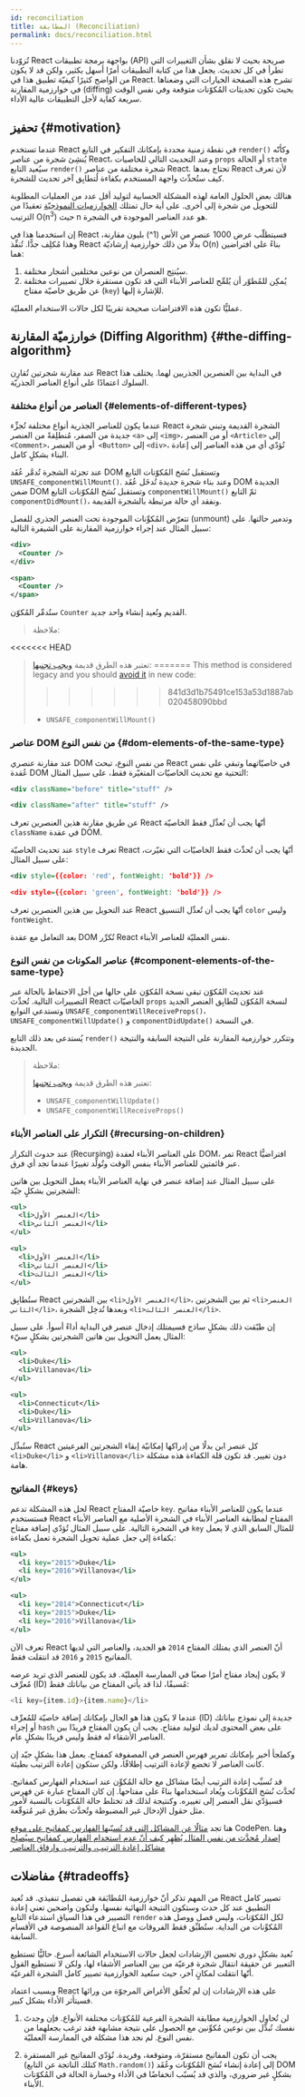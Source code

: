 ```yaml
---
id: reconciliation
title: المطابقة (Reconciliation)
permalink: docs/reconciliation.html
---
```


تُزوّدنا React بواجهة برمجة تطبيقات (API) صريحة بحيث لا نقلق بشأن التغييرات التي تطرأ في كل تحديث. يجعل هذا من كتابة التطبيقات أمرًا أسهل بكثير، ولكن قد لا يكون من الواضح كثيرًا كيفيّة تطبيق هذا في React. تشرح هذه الصفحة الخيارات التي وضعناها في خوارزمية المقارنة (diffing) بحيث تكون تحديثات المُكوّنات متوقعة وفي نفس الوقت سريعة كفاية لأجل التطبيقات عالية الأداء.

## تحفيز {#motivation}

عندما تستخدم React في نقطة زمنية محددة بإمكانك التفكير في التابع `render()` وكأنّه يُنشِئ شجرة من عناصر React،  وعند التحديث التالي للخاصيات `props` أو الحالة `state`  سيُعيد التابع `render()‎` شجرة مختلفة من عناصر React. تحتاج بعدها React لأن تعرف كيف ستُحدِّث واجهة المستخدم بكفاءة لُتطابِق آخر تحديث للشجرة. 

هنالك بعض الحلول العامة لهذه المشكلة الحسابية لتوليد أقل عدد من العمليات المطلوبة للتحويل من شجرة إلى أخرى. على أية حال تمتلك [الخوارزميات النموذجيّة](https://grfia.dlsi.ua.es/ml/algorithms/references/editsurvey_bille.pdf) تعقيدًا من الترتيب O(n<sup>3</sup>) حيث n هو عدد العناصر الموجودة في الشجرة. 

إن استخدمنا هذا في React فسيتطلّب عرض 1000 عنصر من الأس (1^) بليون مقارنة، وهذا مُكلِف جدًّا. تُنفِّذ React بدلًا من ذلك خوارزمية إرشاديّة O(n)‎ بناءً على افتراضين هما:

1. سيُنتِج العنصران من نوعين مختلفين أشجار مختلفة.
2. يُمكِن للمُطوّر أن يُلمِّح للعناصر الأبناء التي قد تكون مستقرة خلال تصييرات مختلفة عن طريق خاصيّة مفتاح (`key`) للإشارة إليها.

عمليًّا تكون هذه الافتراضات صحيحة تقريبًا لكل حالات الاستخدام العمليّة.

## خوارزميّة المقارنة (Diffing Algorithm) {#the-diffing-algorithm}

عند مقارنة شجرتين تُقارِن React في البداية بين العنصرين الجذريين لهما. يختلف هذا السلوك اعتمادًا على أنواع العناصر الجذريّة.

### العناصر من أنواع مختلفة {#elements-of-different-types}

عندما يكون للعناصر الجذرية أنواع مختلفة تُجزِّء React الشجرة القديمة وتبني شجرة جديدة من الصفر، مُنطلِقةً من العنصر `<a>` إلى `<img>`، أو من العنصر `<Article>` إلى `<Comment>`، أو من العنصر` <Button>` إلى `<div>`، تُؤدّي أي من هذه العناصر إلى إعادة البناء بشكلٍ كامل.

عند تجزئة الشجرة تُدمَّر عُقَد DOM وتستقبل نُسَخ المُكوّنات التابع `UNSAFE_componentWillMount()`‎. وعند بناء شجرة جديدة تُدخَل عُقَد DOM الجديدة ضمن DOM وتستقبل نُسَخ المُكوّنات التابع `componentWillMount()`‎ ثمّ التابع `componentDidMount()`‎، ونفقد أي حالة مرتبطة بالشجرة القديمة.

تتعرّض المُكوِّنات الموجودة تحت العنصر الجذري للفصل (unmount) وتدمير حالتها. على سبيل المثال عند إجراء خوارزمية المقارنة على الشيفرة التالية:

```xml
<div>
  <Counter />
</div>

<span>
  <Counter />
</span>
```

ستُدمِّر المُكوّن `Counter` القديم وتُعيد إنشاء واحد جديد.

>ملاحظة:
>
<<<<<<< HEAD
>تعتبر هذه الطرق قديمة [ويجب تجنبها](/blog/2018/03/27/update-on-async-rendering.html):
=======
>This method is considered legacy and you should [avoid it](/blog/2018/03/27/update-on-async-rendering.html) in new code:
>>>>>>> 841d3d1b75491ce153a53d1887ab020458090bbd
>
>- `UNSAFE_componentWillMount()`

### عناصر DOM من نفس النوع {#dom-elements-of-the-same-type}

عند مقارنة عنصري DOM من نفس النوع، تبحث React في خاصيّاتهما وتبقي على نفس عُقدة DOM التحتية مع تحديث الخاصيّات المتغيّرة فقط، على سبيل المثال:

```xml
<div className="before" title="stuff" />

<div className="after" title="stuff" />
```

عن طريق مقارنة هذين العنصرين تعرف React أنّها يجب أن تُعدِّل فقط الخاصيّة `className` في عقدة DOM.

عند تحديث الخاصيّة `style` تعرف React أنّها يجب أن تُحدِّث فقط الخاصيّات التي تغيّرت، على سبيل المثال:

```xml
<div style={{color: 'red', fontWeight: 'bold'}} />

<div style={{color: 'green', fontWeight: 'bold'}} />
```

عند التحويل بين هذين العنصرين تعرف React أنّها يجب أن تُعدِّل التنسيق `color` وليس `fontWeight`.

بعد التعامل مع عقدة DOM تُكرِّر React نفس العمليّة للعناصر الأبناء.

### عناصر المكونات من نفس النوع {#component-elements-of-the-same-type}

عند تحديث المُكوّن تبقى نسخة المُكوّن على حالها من أجل الاحتفاظ بالحالة عبر التصييرات التالية. تُحدِّث React الخاصيّات `props` لنسخة المُكوّن لتُطابِق العنصر الجديد وتستدعي التوابع `UNSAFE_componentWillReceiveProps()`‎، `UNSAFE_componentWillUpdate()` و‎ `componentDidUpdate()` في النسخة.

يُستدعى بعد ذلك التابع `render()`‎ وتتكرر خوارزمية المقارنة على النتيجة السابقة والنتيجة الجديدة.

>ملاحظة:
>
>تعتبر هذه الطرق قديمة [ويجب تجنبها](/blog/2018/03/27/update-on-async-rendering.html):
>
>- `UNSAFE_componentWillUpdate()`
>- `UNSAFE_componentWillReceiveProps()`

### التكرار على العناصر الأبناء {#recursing-on-children}

عند حدوث التكرار (Recursing) على العناصر الأبناء لعقدة DOM، تمر React افتراضيًّا عبر قائمتين للعناصر الأبناء بنفس الوقت وتُولِّد تغييرًا عندما تجد أي فرق.

على سبيل المثال عند إضافة عنصر في نهاية العناصر الأبناء يعمل التحويل بين هاتين الشجرتين بشكلٍ جيّد:

```xml
<ul>
  <li>العنصر الأول</li>
  <li>العنصر الثاني</li>
</ul>

<ul>
  <li>العنصر الأول</li>
  <li>العنصر الثاني</li>
  <li>العنصر الثالث</li>
</ul>
```

ستُطابِق React بين الشجرتين `<li>العنصر الأول</li>`، ثم بين الشجرتين `<li>العنصر الثاني</li>`، وبعدها تُدخِل الشجرة `<li>العنصر الثالث</li>`.

إن طبّقت ذلك بشكلٍ ساذج فسيمتلك إدخال عنصر في البداية أداءً أسوأ. على سبيل المثال يعمل التحويل بين هاتين الشجرتين بشكلٍ سيّء:

```xml
<ul>
  <li>Duke</li>
  <li>Villanova</li>
</ul>

<ul>
  <li>Connecticut</li>
  <li>Duke</li>
  <li>Villanova</li>
</ul>
```

ستُبدِّل React كل عنصر ابن بدلًا من إدراكها إمكانيّة إبقاء الشجرتين الفرعيتين `<li>Duke</li>` و `<li>Villanova</li>` دون تغيير. قد تكون قلة الكفاءة هذه مشكلة هامة.

### المفاتيح {#keys}

لحل هذه المشكلة تدعم React خاصيّة المفتاح `key`. عندما يكون للعناصر الأبناء مفاتيح فستستخدم React المفتاح لمطابقة العناصر الأبناء في الشجرة الأصلية مع العناصر الأبناء في الشجرة التالية. على سبيل المثال تُؤدّي إضافة مفتاح `key` للمثال السابق الذي لا يعمل بكفاءة إلى جعل عملية تحويل الشجرة تعمل بكفاءة:

```xml
<ul>
  <li key="2015">Duke</li>
  <li key="2016">Villanova</li>
</ul>

<ul>
  <li key="2014">Connecticut</li>
  <li key="2015">Duke</li>
  <li key="2016">Villanova</li>
</ul>
```
تعرف الآن React أنّ العنصر الذي يمتلك المفتاح `2014` هو الجديد، والعناصر التي لديها المفاتيح `2015` و `2016` قد انتقلت فقط.

لا يكون إيجاد مفتاح أمرًا صعبًا في الممارسة العمليّة. قد يكون للعنصر الذي تريد عرضه مُعرِّف (ID) مُسبقًا، لذا قد يأتي المفتاح من بياناتك فقط:

```js
<li key={item.id}>{item.name}</li>
```

عندما لا يكون هذا هو الحال بإمكانك إضافة خاصيّة للمُعرِّف (ID) جديدة إلى نموذج بياناتك أو إجراء `hash` على بعض المحتوى لديك لتوليد مفتاح. يجب أن يكون المفتاح فريدًا بين العناصر الأشقاء له فقط وليس فريدًا بشكلٍ عام.

وكملجأ أخير بإمكانك تمرير فهرس العنصر في المصفوفة كمفتاح. يعمل هذا بشكلٍ جيّد إن كانت العناصر لا تخضع لإعادة الترتيب إطلاقًا، ولكن ستكون إعادة الترتيب بطيئة.

قد تُسبِّب إعادة الترتيب أيضًا مشاكل مع حالة المُكوِّن عند استخدام الفهارس كمفاتيح. تُحدَّث نُسَخ المُكوِّنات ويُعاد استخدامها بناءً على مفتاحها. إن كان المفتاح عبارة عن فهرس فسيؤدّي نقل العنصر إلى تغييره. وكنتيجة لذلك قد تختلط حالة المُكوّنات بالنسبة لأمور مثل حقول الإدخال غير المضبوطة وتُحدَّث بطرق غير مُتوقّعة.

هنا تجد [مثالًا عن المشاكل التي قد تُسبّبها الفهارس كمفاتيح على موقع](codepen://reconciliation/index-used-as-key) CodePen. وهنا [إصدار مُحدَّث من نفس المثال يُظهِر كيف أنّ عدم استخدام الفهارس كمفاتيح سيُصلِح مشاكل إعادة الترتيب، والترتيب، وإرفاق العناصر](codepen://reconciliation/no-index-used-as-key)

## مفاضلات {#tradeoffs}

من المهم تذكر أنّ خوارزمية المُطابَقة هي تفصيل تنفيذي. قد تُعيد React تصيير كامل التطبيق عند كل حدث وستكون النتيجة النهائية نفسها. ولنكون واضحين تعني إعادة التصيير في هذا السياق استدعاء التابع `render` لكل المُكوّنات، وليس فصل ووصل هذه المُكوِّنات من البداية. ستُطبِّق فقط الفروقات مع اتباع القواعد المنصوصة في الأقسام السابقة.

نُعيد بشكلٍ دوري تحسين الإرشادات لجعل حالات الاستخدام الشائعة أسرع. حاليًّا تستطيع التعبير عن حقيقة انتقال شجرة فرعيّة من بين العناصر الأشقاء لها، ولكن لا تستطيع القول أنّها انتقلت لمكانٍ آخر، حيث ستُعيد الخوارزمية تصيير كامل الشجرة الفرعيّة.

وبسبب اعتماد React على هذه الإرشادات إن لم تُحقِّق الأغراض المرجوّة من ورائها فسيتأثر الأداء بشكل كبير.

1. لن تُحاوِل الخوارزمية مطابقة الشجرة الفرعية للمُكوّنات مختلفة الأنواع. فإن وجدتَ نفسك تُبدِّل بين نوعين مُكوِّنين مع الحصول على نتيجة مشابهة فقد ترغب بجعلهما من نفس النوع. لم نجد هذا مشكلة في الممارسة العمليّة.

2. يجب أن تكون المفاتيح مستقرّة، ومتوقعة، وفريدة. تُؤدّي المفاتيح غير المستقرة (كتلك الناتجة عن التابع `Math.random()`‎) إلى إعادة إنشاء نُسَخ المُكوّنات وعُقَد DOM بشكلٍ غير ضروري، والذي قد يُسبّب انخفاضًا في الأداء وخسارة الحالة في المُكوّنات الأبناء.

